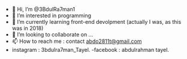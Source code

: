 - 👋 Hi, I’m @3BdulRa7man1
- 👀 I’m interested in programming
- 🌱 I’m currently learning front-end devolpment (actually I was, as this was in 2018)
- 💞️ I’m looking to collaborate on ...
- 📫 How to reach me : contact abdo2811t@gmail.com
- instagram : 3bdulra7man_Tayel.
-facebook : abdulrahman tayel.

<!---
3BdulRa7man1/3BdulRa7man1 is a ✨ special ✨ repository because its `README.md` (this file) appears on your GitHub profile.
You can click the Preview link to take a look at your changes.
--->
